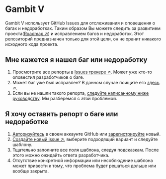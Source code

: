 # Gambit V

Gambit V использует GitHub Issues для отслеживания и оповещения о багах и недоработках. Таким образом Вы можете следить за развитием проекта([Roadmap ↗](https://github.com/gambit-v/gambitv-issues/projects)) и исправлением багов и недоработок. Этот репозиторий предназначен только для этой цели, он не хранит никакого исходного кода проекта.

## Мне кажется я нашел баг или недоработку
1. Просмотрите все репорты в [Issues трекере &nearr;](https://github.com/gambit-v/gambitv-issues/labels/Class%3A%20bug). Может уже кто-то оповестил разработчиков о баге.
2. Может баг уже был исправлен? В данном случае поищите его [здесь &nearr;](https://github.com/gambit-v/gambitv-issues/issues?q=is%3Aclosed+label%3A%22Class%3A+bug%22).
3. Если вы не нашли такого репорта, [следуйте написанному ниже руководству](#я-хочу-оставить-репорт-о-баге-или-недоработке). Мы разберемся с этой проблемой.

## Я хочу оставить репорт о баге или недоработке
1. [Авторизуйтесь](login-signup/login.md) в своем аккаунте GitHub или [зарегистрируйте](login-signup/signup.md) новый.
2. [Создайте новый issue &nearr;](https://github.com/gambit-v/gambitv-issues/issues/new/choose), выберите подходящий вариант и следуйте шаблону.
3. Тщательно заполните все поля шаблона, следуя подсказкам. После этого можно ожидайть ответа разработчика.
4. Отсутствие конкретной информации или несоблюдение шаблона может привести к тому, что проблема будет решаться дольше или вообще закрыта.
